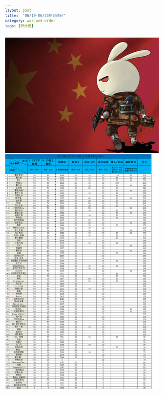 ```yaml
---
layout: post
title:  "06/19-06/25积分统计"
category: war-and-order
tags: [积分榜]
---
```

![Logo](/media/files/2017/03/24/logo.jpg)
![Core625](/media/files/2017/07/625.png)